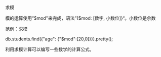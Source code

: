 求模

模的运算使用“$mod"来完成，语法”{$mod: [数字, 小数位]}“。小数位是余数

范例：求模

db.students.find({"age": {"$mod":[20,0]}}).pretty();

利用求模计算可以编写一些数学的计算公式。